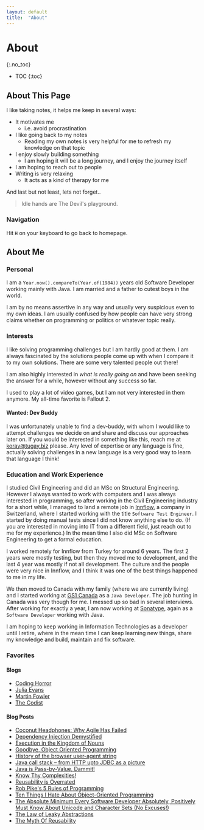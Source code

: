```yaml
---
layout: default
title:  "About"
---
```

# About
{:.no_toc}

* TOC
{:toc}

## About This Page
I like taking notes, it helps me keep in several ways:

- It motivates me
  - i.e. avoid procrastination
- I like going back to my notes
  - Reading my own notes is very helpful for me to refresh my knowledge on that topic
- I enjoy slowly building something
  - I am hoping it will be a long journey, and I enjoy the journey itself
- I am hoping to reach out to people
- Writing is very relaxing
  - It acts as a kind of therapy for me

And last but not least, lets not forget..

> Idle hands are The Devil's playground.

### Navigation
Hit `H` on your keyboard to go back to homepage.

## About Me
### Personal
I am a `Year.now().compareTo(Year.of(1984))` years old Software Developer working mainly with Java. I am married and 
a father to cutest boys in the world.

I am by no means assertive in any way and usually very suspicious even to my own ideas. I am usually confused by 
how people can have very strong claims whether on programming or politics or whatever topic really.  

### Interests
I like solving programming challenges but I am hardly good at them. I am always fascinated by the solutions people come
up with when I compare it to my own solutions. There are some very talented people out there!

I am also highly interested in _what is really going on_ and have been seeking the answer for a while, however without
any success so far.

I used to play a lot of video games, but I am not very interested in them anymore. My all-time favorite is Fallout 2.

#### Wanted: Dev Buddy
I was unfortunately unable to find a dev-buddy, with whom I would like to attempt challenges we decide on and share
and discuss our approaches later on. If you would be interested in something like this, reach me at 
[koray@tugay.biz](koray@tugay.biz) please. Any level of expertise or any language is fine, actually solving challenges in a 
new language is a very good way to learn that language I think!  

### Education and Work Experience
I studied Civil Engineering and did an MSc on Structural Engineering. However I always wanted to work with computers 
and I was always interested in programming, so after working in the Civil Engineering industry for a short while,
I managed to land a remote job in [Innflow](https://www.innflow.com), a company in Switzerland, where I started working 
with the title `Software Test Engineer`. I started by doing manual tests since I did not know anything else to do. 
(If you are interested in moving into IT from a different field, just reach out to me for my experience.) In the 
mean time I also did MSc on Software Engineering to get a formal education. 

I worked remotely for Innflow from Turkey for around 6 years. The first 2 years were mostly testing, but then they moved
me to development, and the last 4 year was mostly if not all development. The culture and the people were very nice
in Innflow, and I think it was one of the best things happened to me in my life.

We then moved to Canada with my family (where we are currently living) and I started working at 
[GS1 Canada](https://www.gs1ca.org) as a `Java Developer`. The job hunting in Canada was very though for me. I messed up
so bad in several interviews. After working for exactly a year, I am now working at [Sonatype](https://www.sonatype.com/), 
again as a `Software Developer` working with Java.

I am hoping to keep working in Information Technologies as a developer until I retire, where in the mean time I 
can keep learning new things, share my knowledge and build, maintain and fix software.

### Favorites

#### Blogs
- [Coding Horror](https://blog.codinghorror.com/)
- [Julia Evans](https://jvns.ca/)
- [Martin Fowler](https://martinfowler.com/) 
- [The Codist](http://thecodist.com/)

#### Blog Posts
- [Coconut Headphones: Why Agile Has Failed](http://mikehadlow.blogspot.com/2014/03/coconut-headphones-why-agile-has-failed.html)
- [Dependency Injection Demystified](http://www.jamesshore.com/Blog/Dependency-Injection-Demystified.html)
- [Execution in the Kingdom of Nouns](http://steve-yegge.blogspot.com/2006/03/execution-in-kingdom-of-nouns.html)
- [Goodbye, Object Oriented Programming](https://medium.com/@cscalfani/goodbye-object-oriented-programming-a59cda4c0e53)
- [History of the browser user-agent string](https://webaim.org/blog/user-agent-string-history/)
- [Java call stack – from HTTP upto JDBC as a picture](https://ptrthomas.wordpress.com/2006/06/06/java-call-stack-from-http-upto-jdbc-as-a-picture/)
- [Java is Pass-by-Value, Dammit!](https://www.javadude.com/articles/passbyvalue.htm)
- [Know Thy Complexities!](http://bigocheatsheet.com/)
- [Reusability is Overrated](https://www.petrikainulainen.net/software-development/design/reusability-is-overrated)
- [Rob Pike's 5 Rules of Programming](http://users.ece.utexas.edu/~adnan/pike.html)
- [Ten Things I Hate About Object-Oriented Programming](http://blog.jot.fm/2010/08/26/ten-things-i-hate-about-object-oriented-programming/comment-page-2/)
- [The Absolute Minimum Every Software Developer Absolutely, Positively Must Know About Unicode and Character Sets (No Excuses!)](https://www.joelonsoftware.com/2003/10/08/the-absolute-minimum-every-software-developer-absolutely-positively-must-know-about-unicode-and-character-sets-no-excuses/)
- [The Law of Leaky Abstractions](https://www.joelonsoftware.com/2002/11/11/the-law-of-leaky-abstractions)
- [The Myth Of Reusability](http://thecodist.com/article/the-myth-of-reusability)
